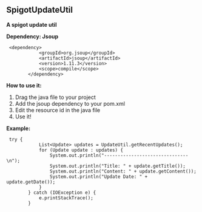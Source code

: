 ## SpigotUpdateUtil
**A spigot update util**

**Dependency: Jsoup**   
```
 <dependency>
            <groupId>org.jsoup</groupId>
            <artifactId>jsoup</artifactId>
            <version>1.11.3</version>
            <scope>compile</scope>
        </dependency>
```
**How to use it:**   
1. Drag the java file to your project   
2. Add the jsoup dependency to your pom.xml   
3. Edit the resource id in the java file   
4. Use it!   

**Example:**
```
 try {
            List<Update> updates = UpdateUtil.getRecentUpdates();
            for (Update update : updates) {
                System.out.println("-------------------------------\n");
                System.out.println("Title: " + update.getTitle());
                System.out.println("Content: " + update.getContent());
                System.out.println("Update Date: " + update.getDate());
            }
        } catch (IOException e) {
            e.printStackTrace();
        }
```
